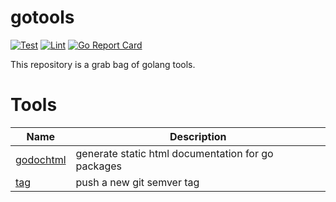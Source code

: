 # gotools

[![Test](https://github.com/tvastar/gotools/workflows/Test/badge.svg)](https://github.com/tvastar/gotools/actions?query=workflow%3ATest)
[![Lint](https://github.com/tvastar/gotools/workflows/Lint/badge.svg)](https://github.com/tvastar/gotools/actions?query=workflow%3ALint)
[![Go Report Card](https://goreportcard.com/badge/github.com/tvastar/gotools)](https://goreportcard.com/report/github.com/tvastar/gotool)


This repository is a grab bag of golang tools.

# Tools

| Name      | Description
| --------- | ---------------
| [godochtml](https://pkg.go.dev/github.com/tvastar/gotools/cmd/godochtml?tab=doc) | generate static html documentation for go packages
| [tag](https://pkg.go.dev/github.com/tvastar/gotools/cmd/tag?tab=doc) | push a new git semver tag


